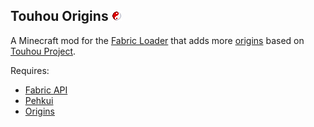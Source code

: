 ## Touhou Origins <img alt="Icon" height="16" src="/src/main/resources/assets/touhouorigins/icon.png" width="16"/>
A Minecraft mod for the [Fabric Loader](https://fabricmc.net/) that adds more [origins](https://github.com/apace100/origins-fabric) based on [Touhou Project](https://en.touhouwiki.net/wiki/Touhou_Wiki).

Requires:

- [Fabric API](https://github.com/FabricMC/fabric)
- [Pehkui](https://github.com/Virtuoel/Pehkui)
- [Origins](https://github.com/apace100/origins-fabric)